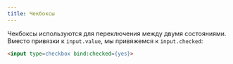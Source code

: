 ```yaml
---
title: Чекбоксы
---
```


Чекбоксы используются для переключения между двумя состояниями. Вместо привязки к `input.value`, мы привяжемся к `input.checked`:

```html
<input type=checkbox bind:checked={yes}>
```